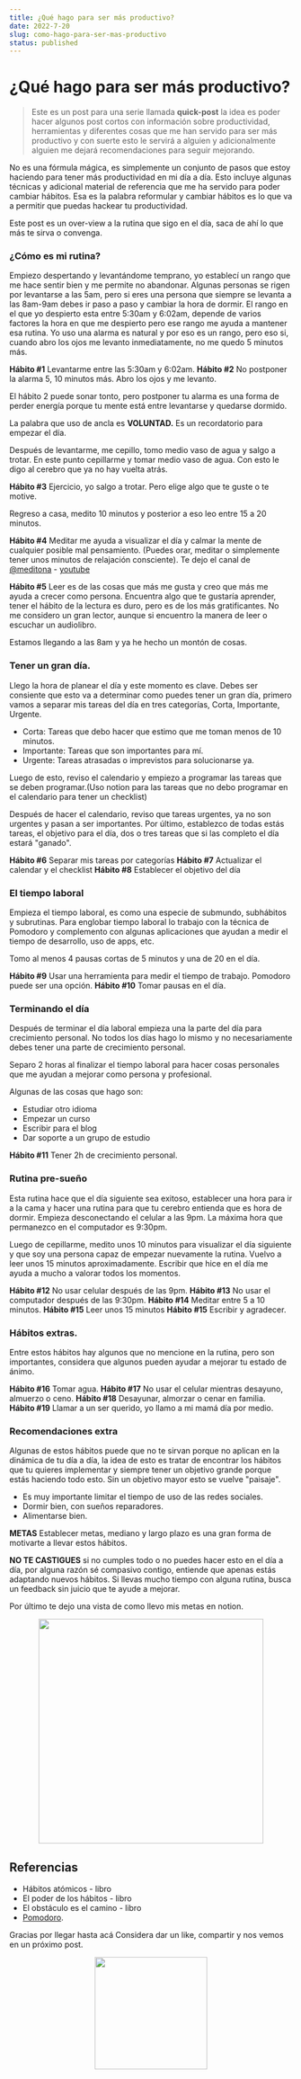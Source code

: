 ```yaml
---
title: ¿Qué hago para ser más productivo?
date: 2022-7-20
slug: como-hago-para-ser-mas-productivo
status: published
---
```


# ¿Qué hago para ser más productivo?

> Este es un post para una serie llamada **quick-post** la idea es poder hacer algunos post cortos con información sobre productividad, herramientas y diferentes cosas que me han servido para ser más productivo y con suerte esto le servirá a alguien y adicionalmente alguien me dejará recomendaciones para seguir mejorando.

No es una fórmula mágica, es simplemente un conjunto de pasos que estoy haciendo para tener más productividad en mi día a día. Esto incluye algunas técnicas y adicional material de referencia que me ha servido para poder cambiar hábitos. Esa es la palabra reformular y cambiar hábitos es lo que va a permitir que puedas hackear tu productividad.

Este post es un over-view a la rutina que sigo en el día, saca de ahí lo que más te sirva o convenga.

### ¿Cómo es mi rutina?

Empiezo despertando y levantándome temprano, yo establecí un rango que me hace sentir bien y me permite no abandonar.
Algunas personas se rigen por levantarse a las 5am, pero si eres una persona que siempre se levanta a las 8am-9am debes ir paso a paso y cambiar la hora de dormir.
El rango en el que yo despierto esta entre 5:30am y 6:02am, depende de varios factores la hora en que me despierto pero ese rango me ayuda a mantener esa rutina. Yo uso una alarma es natural y por eso es un rango, pero eso si, cuando abro los ojos me levanto inmediatamente, no me quedo 5 minutos más.

**Hábito #1** Levantarme entre las 5:30am y 6:02am.
**Hábito #2** No postponer la alarma 5, 10 minutos más. Abro los ojos y me levanto.

El hábito 2 puede sonar tonto, pero postponer tu alarma es una forma de perder energía porque tu mente está entre levantarse y quedarse dormido.

La palabra que uso de ancla es **VOLUNTAD.** Es un recordatorio para empezar el día.

Después de levantarme, me cepillo, tomo medio vaso de agua y salgo a trotar.
En este punto cepillarme y tomar medio vaso de agua. Con esto le digo al cerebro que ya no hay vuelta atrás.

**Hábito #3** Ejercicio, yo salgo a trotar. Pero elige algo que te guste o te motive.

Regreso a casa, medito 10 minutos y posterior a eso leo entre 15 a 20 minutos.

**Hábito #4** Meditar me ayuda a visualizar el día y calmar la mente de cualquier posible mal pensamiento. (Puedes orar, meditar o simplemente tener unos minutos de relajación consciente).
Te dejo el canal de [@meditona](https://www.instagram.com/meditona_/) - [youtube](https://www.youtube.com/channel/UCmcJwepLtFI5ciRnSUXWH_Q)

**Hábito #5** Leer es de las cosas que más me gusta y creo que más me ayuda a crecer como persona.
Encuentra algo que te gustaría aprender, tener el hábito de la lectura es duro, pero es de los más gratificantes. No me considero un gran lector, aunque si encuentro la manera de leer o escuchar un audiolibro.

Estamos llegando a las 8am y ya he hecho un montón de cosas.

### Tener un gran día.

Llego la hora de planear el día y este momento es clave. Debes ser consiente que esto va a determinar como puedes tener un gran día, primero vamos a separar mis tareas del día en tres categorías, Corta, Importante, Urgente.

- Corta: Tareas que debo hacer que estimo que me toman menos de 10 minutos.
- Importante: Tareas que son importantes para mí.
- Urgente: Tareas atrasadas o imprevistos para solucionarse ya.

Luego de esto, reviso el calendario y empiezo a programar las tareas que se deben programar.(Uso notion para las tareas que no debo programar en el calendario para tener un checklist)

Después de hacer el calendario, reviso que tareas urgentes, ya no son urgentes y pasan a ser importantes.
Por último, establezco de todas estás tareas, el objetivo para el día, dos o tres tareas que si las completo el día estará "ganado".

**Hábito #6** Separar mis tareas por categorías
**Hábito #7** Actualizar el calendar y el checklist
**Hábito #8** Establecer el objetivo del día

### El tiempo laboral

Empieza el tiempo laboral, es como una especie de submundo, subhábitos y subrutinas.
Para englobar tiempo laboral lo trabajo con la técnica de Pomodoro y complemento con algunas aplicaciones que ayudan a medir el tiempo de desarrollo, uso de apps, etc.

Tomo al menos 4 pausas cortas de 5 minutos y una de 20 en el día.

**Hábito #9** Usar una herramienta para medir el tiempo de trabajo. Pomodoro puede ser una opción.
**Hábito #10** Tomar pausas en el día.

### Terminando el día

Después de terminar el día laboral empieza una la parte del día para crecimiento personal.
No todos los días hago lo mismo y no necesariamente debes tener una parte de crecimiento personal.

Separo 2 horas al finalizar el tiempo laboral para hacer cosas personales que me ayudan a mejorar como persona y profesional.

Algunas de las cosas que hago son:

- Estudiar otro idioma
- Empezar un curso
- Escribir para el blog
- Dar soporte a un grupo de estudio

**Hábito #11** Tener 2h de crecimiento personal.

### Rutina pre-sueño

Esta rutina hace que el día siguiente sea exitoso, establecer una hora para ir a la cama y hacer una rutina para que tu cerebro entienda que es hora de dormir.
Empieza desconectando el celular a las 9pm.
La máxima hora que permanezco en el computador es 9:30pm.

Luego de cepillarme, medito unos 10 minutos para visualizar el día siguiente y que soy una persona capaz de empezar nuevamente la rutina.
Vuelvo a leer unos 15 minutos aproximadamente.
Escribir que hice en el día me ayuda a mucho a valorar todos los momentos.

**Hábito #12** No usar celular después de las 9pm.
**Hábito #13** No usar el computador después de las 9:30pm.
**Hábito #14** Meditar entre 5 a 10 minutos.
**Hábito #15** Leer unos 15 minutos
**Hábito #15** Escribir y agradecer.

### Hábitos extras.

Entre estos hábitos hay algunos que no mencione en la rutina, pero son importantes, considera que algunos pueden ayudar a mejorar tu estado de ánimo.

**Hábito #16** Tomar agua.
**Hábito #17** No usar el celular mientras desayuno, almuerzo o ceno.
**Hábito #18** Desayunar, almorzar o cenar en familia.
**Hábito #19** Llamar a un ser querido, yo llamo a mi mamá día por medio.

### Recomendaciones extra

Algunas de estos hábitos puede que no te sirvan porque no aplican en la dinámica de tu día a día, la idea de esto es tratar de encontrar los hábitos que tu quieres implementar y siempre tener un objetivo grande porque estás haciendo todo esto. Sin un objetivo mayor esto se vuelve "paisaje".

- Es muy importante limitar el tiempo de uso de las redes sociales.
- Dormir bien, con sueños reparadores.
- Alimentarse bien.

**METAS** Establecer metas, mediano y largo plazo es una gran forma de motivarte a llevar estos hábitos.

**NO TE CASTIGUES** si no cumples todo o no puedes hacer esto en el día a día, por alguna razón sé compasivo contigo, entiende que apenas estás adaptando nuevos hábitos. Si llevas mucho tiempo con alguna rutina, busca un feedback sin juicio que te ayude a mejorar.

Por último te dejo una vista de como llevo mis metas en notion.

<p align="center" width="100%">
  <img src="https://i.imgur.com/fHoeCHA.png" width="400" />
</p>

## Referencias

- Hábitos atómicos - libro
- El poder de los hábitos - libro
- El obstáculo es el camino - libro
- [Pomodoro](https://es.wikipedia.org/wiki/Técnica_Pomodoro).

Gracias por llegar hasta acá Considera dar un like, compartir y nos vemos en un próximo post.

<p align="center" width="100%">
  <img src="https://i.imgur.com/q7fqQHS.gif" width="200" />
</p>
